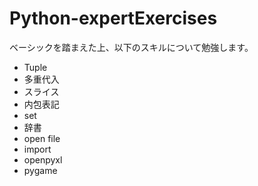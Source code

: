# Python-expertExercises
ベーシックを踏まえた上、以下のスキルについて勉強します。
* Tuple
* 多重代入
* スライス
* 内包表記
* set
* 辞書
* open file
* import
* openpyxl
* pygame
